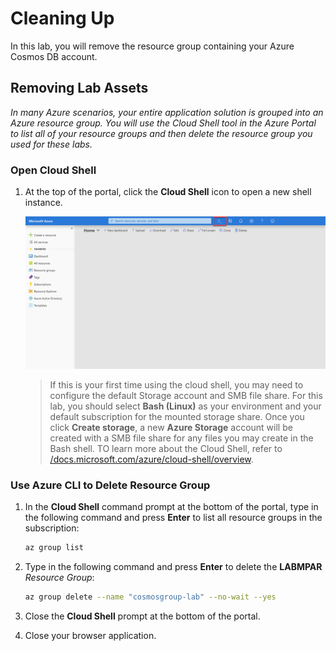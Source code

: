 # Cleaning Up

In this lab, you will remove the resource group containing your Azure Cosmos DB account.

## Removing Lab Assets

*In many Azure scenarios, your entire application solution is grouped into an Azure resource group. You will use the Cloud Shell tool in the Azure Portal to list all of your resource groups and then delete the resource group you used for these labs.*

### Open Cloud Shell

1. At the top of the portal, click the **Cloud Shell** icon to open a new shell instance.

    ![Cloud Shell Icon](../media/06-cloud_shell.jpg)

    > If this is your first time using the cloud shell, you may need to configure the default Storage account and SMB file share. For this lab, you should select **Bash (Linux)** as your environment and your default subscription for the mounted storage share. Once you click **Create storage**, a new **Azure Storage** account will be created with a SMB file share for any files you may create in the Bash shell. TO learn more about the Cloud Shell, refer to [/docs.microsoft.com/azure/cloud-shell/overview](https://docs.microsoft.com/en-us/azure/cloud-shell/overview).

### Use Azure CLI to Delete Resource Group

1. In the **Cloud Shell** command prompt at the bottom of the portal, type in the following command and press **Enter** to list all resource groups in the subscription:

    ```sh
    az group list
    ```

1. Type in the following command and press **Enter** to delete the **LABMPAR** *Resource Group*:

    ```sh
    az group delete --name "cosmosgroup-lab" --no-wait --yes
    ```

1. Close the **Cloud Shell** prompt at the bottom of the portal.

1. Close your browser application.